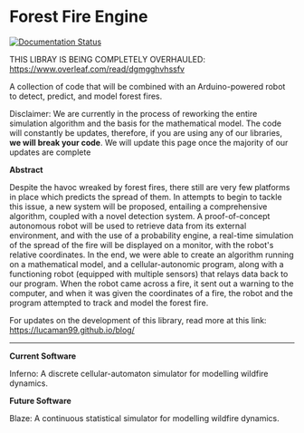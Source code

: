 # Forest Fire Engine

[![Documentation Status](https://readthedocs.org/projects/ignite-labs/badge/?version=latest)](https://ignite-labs.readthedocs.io/en/latest/?badge=latest)

THIS LIBRAY IS BEING COMPLETELY OVERHAULED: https://www.overleaf.com/read/dgmgghvhssfv

A collection of code that will be combined with an Arduino-powered robot to detect, predict, and model forest fires.


Disclaimer: We are currently in the process of reworking the entire simulation algorithm and the basis for the mathematical model. The code will constantly be updates, therefore, if you are using any of our libraries, **we will break your code**. We will update this page once the majority of our updates are complete 

**Abstract** 

Despite the havoc wreaked by forest fires, there still are very few platforms in place which predicts the spread of them. In attempts to begin to tackle this issue, a new system will be proposed, entailing a comprehensive algorithm, coupled with a novel detection system. A proof-of-concept autonomous robot will be used to retrieve data from its external environment, and with the use of a probability engine, a real-time simulation of the spread of the fire will be displayed on a monitor, with the robot's relative coordinates. In the end, we were able to create an algorithm running on a mathematical model, and a cellular-autonomic program, along with a functioning robot (equipped with multiple sensors) that relays data back to our program. When the robot came across a fire, it sent out a warning to the computer, and when it was given the coordinates of a fire, the robot and the program attempted to track and model the forest fire. 

For updates on the development of this library, read more at this link: https://lucaman99.github.io/blog/

---

**Current Software**

Inferno: A discrete cellular-automaton simulator for modelling wildfire dynamics.

**Future Software**

Blaze: A continuous statistical simulator for modelling wildfire dynamics.
